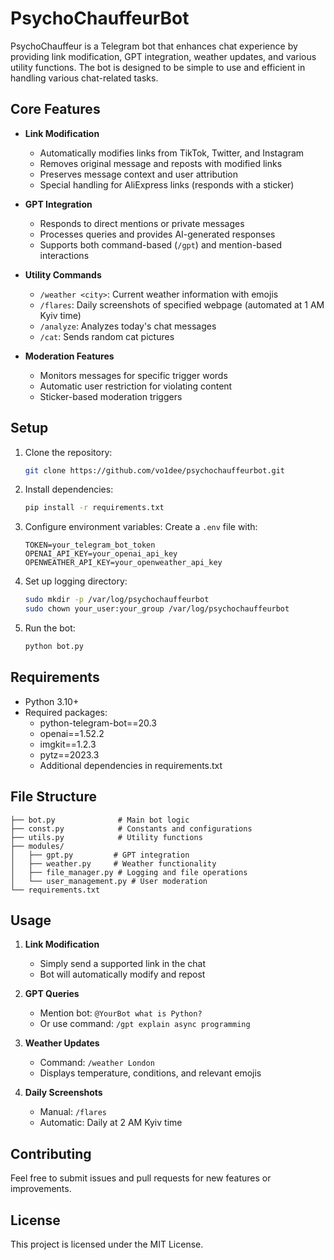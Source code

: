 # PsychoChauffeurBot

PsychoChauffeur is a Telegram bot that enhances chat experience by providing link modification, GPT integration, weather updates, and various utility functions. The bot is designed to be simple to use and efficient in handling various chat-related tasks.

## Core Features

- **Link Modification**
  - Automatically modifies links from TikTok, Twitter, and Instagram
  - Removes original message and reposts with modified links
  - Preserves message context and user attribution
  - Special handling for AliExpress links (responds with a sticker)

- **GPT Integration**
  - Responds to direct mentions or private messages
  - Processes queries and provides AI-generated responses
  - Supports both command-based (`/gpt`) and mention-based interactions

- **Utility Commands**
  - `/weather <city>`: Current weather information with emojis
  - `/flares`: Daily screenshots of specified webpage (automated at 1 AM Kyiv time)
  - `/analyze`: Analyzes today's chat messages
  - `/cat`: Sends random cat pictures

- **Moderation Features**
  - Monitors messages for specific trigger words
  - Automatic user restriction for violating content
  - Sticker-based moderation triggers

## Setup

1. Clone the repository:

   ```bash
   git clone https://github.com/vo1dee/psychochauffeurbot.git
   ```

2. Install dependencies:

   ```bash
   pip install -r requirements.txt
   ```

3. Configure environment variables:
   Create a `.env` file with:
   ```
   TOKEN=your_telegram_bot_token
   OPENAI_API_KEY=your_openai_api_key
   OPENWEATHER_API_KEY=your_openweather_api_key
   ```

4. Set up logging directory:

   ```bash
   sudo mkdir -p /var/log/psychochauffeurbot
   sudo chown your_user:your_group /var/log/psychochauffeurbot
   ```

5. Run the bot:

   ```bash
   python bot.py
   ```

## Requirements

- Python 3.10+
- Required packages:
  - python-telegram-bot==20.3
  - openai==1.52.2
  - imgkit==1.2.3
  - pytz==2023.3
  - Additional dependencies in requirements.txt

## File Structure

```
├── bot.py              # Main bot logic
├── const.py            # Constants and configurations
├── utils.py            # Utility functions
├── modules/
│   ├── gpt.py         # GPT integration
│   ├── weather.py     # Weather functionality
│   ├── file_manager.py # Logging and file operations
│   └── user_management.py # User moderation
└── requirements.txt
```

## Usage

1. **Link Modification**
   - Simply send a supported link in the chat
   - Bot will automatically modify and repost

2. **GPT Queries**
   - Mention bot: `@YourBot what is Python?`
   - Or use command: `/gpt explain async programming`

3. **Weather Updates**
   - Command: `/weather London`
   - Displays temperature, conditions, and relevant emojis

4. **Daily Screenshots**
   - Manual: `/flares`
   - Automatic: Daily at 2 AM Kyiv time

## Contributing

Feel free to submit issues and pull requests for new features or improvements.

## License

This project is licensed under the MIT License.

